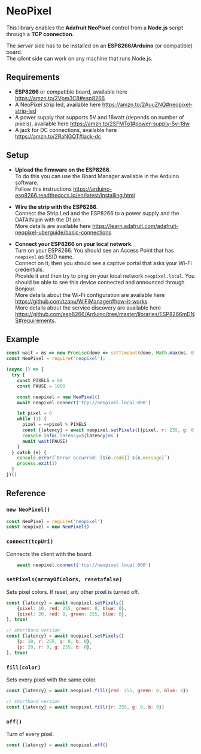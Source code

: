 # NeoPixel
This library enables the **Adafruit NeoPixel** control from a **Node.js** script through a **TCP connection**.

The *server* side has to be installed on an **ESP8266/Arduino** (or compatible) board.   
The *client* side can work on any machine that runs Node.js.


## Requirements
- **ESP8266** or compatible board, available here https://amzn.to/2Vpm3C8#esp8266
- A NeoPixel strip led, available here https://amzn.to/2AuuZNQ#neopixel-strip-led
- A power supply that supports 5V and 18watt (depends on number of pixels), available here https://amzn.to/2SFMTo1#power-supply-5v-18w
- A jack for DC connections, available here https://amzn.to/2RaNGQT#jack-dc


## Setup
- **Upload the firmware on the ESP8266**.     
To do this you can use the Board Manager available in the Arduino software.   
Follow this instructions https://arduino-esp8266.readthedocs.io/en/latest/installing.html

- **Wire the strip with the ESP8266**.    
Connect the Strip Led and the ESP8266 to a power supply and the DATAIN pin with the D1 pin.     
More details are available here https://learn.adafruit.com/adafruit-neopixel-uberguide/basic-connections   

- **Connect your ESP8266 on your local network**.     
Turn on your ESP8266. You should see an Access Point that has `neopixel` as SSID name.     
Connect on it, then you should see a captive portal that asks your Wi-Fi credentials.     
Provide it and then try to ping on your local network `neopixel.local`. You should be able to see this device connected and announced through Bonjour.     
More details about the Wi-Fi configuration are available here https://github.com/tzapu/WiFiManager#how-it-works.    
More details about the service discovery are available here https://github.com/esp8266/Arduino/tree/master/libraries/ESP8266mDNS#requirements.

## Example
```javascript
const wait = ms => new Promise(done => setTimeout(done, Math.max(ms, 0)))
const NeoPixel = require('neopixel');

(async () => {
  try {
    const PIXELS = 60
    const PAUSE = 1000

    const neopixel = new NeoPixel()
    await neopixel.connect('tcp://neopixel.local:800')

    let pixel = 0
    while (1) {
      pixel = ++pixel % PIXELS
      const {latency} = await neopixel.setPixels([{pixel, r: 255, g: 0, b: 0}], true)
      console.info(`latency=${latency}ms`)
      await wait(PAUSE)
    }
  } catch (e) {
    console.error(`Error occurred: [${e.code}] ${e.message}`)
    process.exit(1)
  }
})()
```



## Reference
### `new NeoPixel()` 
  ```javascript
const NeoPixel = require('neopixel')
const neopixel = new NeoPixel()
```

### `connect(tcpUri)` 
Connects the client with the board.   
```javascript
    await neopixel.connect('tcp://neopixel.local:800')
```    

### `setPixels(arrayOfColors, reset=false)`
Sets pixel colors. If reset, any other pixel is turned off.
```javascript
const {latency} = await neopixel.setPixels([
    {pixel: 10, red: 255, green: 0, blue: 0},
    {pixel: 20, red: 0, green: 255, blue: 0},
], true)

// shorthand version
const {latency} = await neopixel.setPixels([
    {p: 10, r: 255, g: 0, b: 0},
    {p: 20, r: 0, g: 255, b: 0},
], true)
```
### `fill(color)`
Sets every pixel with the same color.  
```javascript
const {latency} = await neopixel.fill({red: 255, green: 0, blue: 0})

// shorthand version
const {latency} = await neopixel.fill({r: 255, g: 0, b: 0})
```

### `off()`
Turn of every pixel.  
```javascript
const {latency} = await neopixel.off()
```


